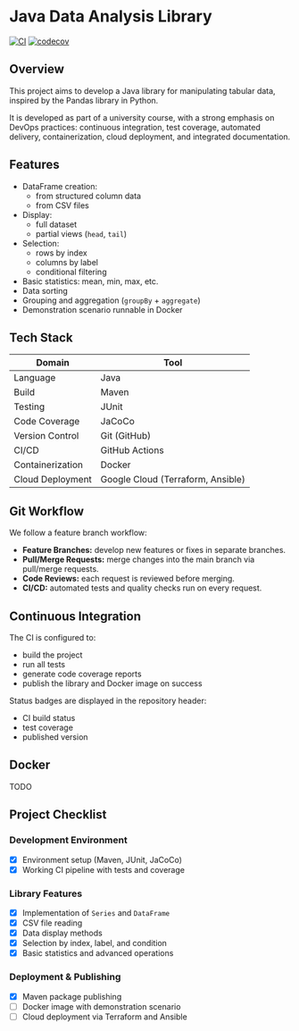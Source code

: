 # Java Data Analysis Library

[![CI](https://github.com/hugorouillard/java-dataframe/actions/workflows/ci.yml/badge.svg)](https://github.com/hugorouillard/java-dataframe/actions/workflows/ci.yml)
[![codecov](https://codecov.io/gh/hugorouillard/java-dataframe/graph/badge.svg?token=LAYFTJTRZQ)](https://codecov.io/gh/hugorouillard/java-dataframe)

## Overview

This project aims to develop a Java library for manipulating tabular data, inspired by the Pandas library in Python.

It is developed as part of a university course, with a strong emphasis on DevOps practices: continuous integration, test coverage, automated delivery, containerization, cloud deployment, and integrated documentation.

## Features

- DataFrame creation:
  - from structured column data
  - from CSV files
- Display:
  - full dataset
  - partial views (`head`, `tail`)
- Selection:
  - rows by index
  - columns by label
  - conditional filtering
- Basic statistics: mean, min, max, etc.
- Data sorting
- Grouping and aggregation (`groupBy` + `aggregate`)
- Demonstration scenario runnable in Docker

## Tech Stack

| Domain           | Tool                              |
|------------------|-----------------------------------|
| Language         | Java                              |
| Build            | Maven                             |
| Testing          | JUnit                             |
| Code Coverage    | JaCoCo                            |
| Version Control  | Git (GitHub)                      |
| CI/CD            | GitHub Actions                    |
| Containerization | Docker                            |
| Cloud Deployment | Google Cloud (Terraform, Ansible) |

## Git Workflow

We follow a feature branch workflow:
- **Feature Branches:** develop new features or fixes in separate branches.
- **Pull/Merge Requests:** merge changes into the main branch via pull/merge requests.
- **Code Reviews:** each request is reviewed before merging.
- **CI/CD:** automated tests and quality checks run on every request.

## Continuous Integration

The CI is configured to:
- build the project
- run all tests
- generate code coverage reports
- publish the library and Docker image on success

Status badges are displayed in the repository header:
- CI build status
- test coverage
- published version

## Docker

TODO 

## Project Checklist

### Development Environment
- [X] Environment setup (Maven, JUnit, JaCoCo)
- [X] Working CI pipeline with tests and coverage

### Library Features
- [X] Implementation of `Series` and `DataFrame`
- [X] CSV file reading
- [X] Data display methods
- [X] Selection by index, label, and condition
- [X] Basic statistics and advanced operations

### Deployment & Publishing
- [X] Maven package publishing
- [ ] Docker image with demonstration scenario
- [ ] Cloud deployment via Terraform and Ansible
